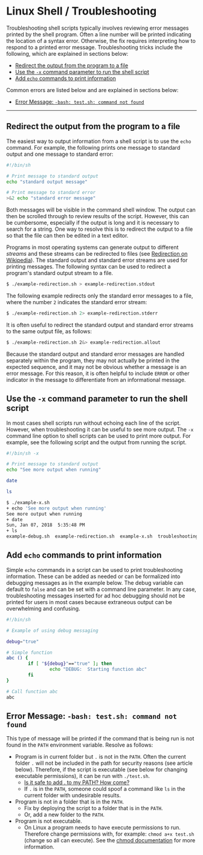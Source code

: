 # Linux Shell / Troubleshooting #

Troubleshooting shell scripts typically involves reviewing error messages printed by the shell program.
Often a line number will be printed indicating the location of a syntax error.
Otherwise, the fix requires interpreting how to respond to a printed error message.
Troubleshooting tricks include the following, which are explained in sections below:

*   [Redirect the output from the program to a file](#redirect-the-output-from-the-program-to-a-file)
*   [Use the `-x` command parameter to run the shell script](#use-the-x-command-parameter-to-run-the-shell-script)
*   [Add `echo` commands to print information](#add-echo-commands-to-print-information)

Common errors are listed below and are explained in sections below:

*   [Error Message: `-bash: test.sh: command not found`](#error-message-bash-testsh-command-not-found)


----------------------

## Redirect the output from the program to a file ##

The easiest way to output information from a shell script is to use the `echo` command.
For example, the following prints one message to standard output and one message to standard error:

```sh
#!/bin/sh

# Print message to standard output
echo "standard output message"

# Print message to standard error
>&2 echo "standard error message"
```
Both messages will be visible in the command shell window.
The output can then be scrolled through to review results of the script.
However, this can be cumbersome, especially if the output is long and it is necessary to search for a string.
One way to resolve this is to redirect the output to a file so that the file can then be edited in a text editor.

Programs in most operating systems can generate output to different *streams* and these streams
can be redirected to files (see [Redirection on Wikipedia](https://en.wikipedia.org/wiki/Redirection_(computing))).
The standard output and standard error streams are used for printing messages.
The following syntax can be used to redirect a program's standard output stream to a file.

```sh
$ ./example-redirection.sh > example-redirection.stdout
```
The following example redirects only the standard error messages to a file,
where the number `2` indicates the standard error stream:

```sh
$ ./example-redirection.sh 2> example-redirection.stderr
```

It is often useful to redirect the standard output and standard error streams to the same output file,
as follows:

```sh
$ ./example-redirection.sh 2&> example-redirection.allout
```

Because the standard output and standard error messages are handled separately within the
program, they may not actually be printed in the expected sequence,
and it may not be obvious whether a message is an error message.
For this reason, it is often helpful to include `ERROR` or other indicator in the message
to differentiate from an informational message.

## Use the `-x` command parameter to run the shell script ##

In most cases shell scripts run without echoing each line of the script.
However, when troubleshooting it can be useful to see more output.
The `-x` command line option to shell scripts can be used to print more output.
For example, see the following script and the output from running the script.

```sh
#!/bin/sh -x

# Print message to standard output
echo "See more output when running"

date

ls

```

```sh
$ ./example-x.sh
+ echo 'See more output when running'
See more output when running
+ date
Sun, Jan 07, 2018  5:35:48 PM
+ ls
example-debug.sh  example-redirection.sh  example-x.sh  troubleshooting.md

```

## Add `echo` commands to print information ##

Simple `echo` commands in a script can be used to print troubleshooting information.
These can be added as needed or can be formalized into debugging messages as in the example below.
The debug variable can default to `false` and can be set with a command line parameter.
In any case, troubleshooting messages inserted for ad hoc debugging should not
be printed for users in most cases because extraneous output can be overwhelming and confusing.

```sh
#!/bin/sh

# Example of using debug messaging

debug="true"

# Simple function
abc () {
        if [ "${debug}"=="true" ]; then
                echo "DEBUG:  Starting function abc"
        fi
}

# Call function abc
abc
```

## Error Message:  `-bash: test.sh: command not found` ##

This type of message will be printed if the command that is being run is not found in the `PATH`
environment variable.  Resolve as follows:

*   Program is in current folder but `.` is not in the `PATH`.
    Often the current folder `.` will not be included in the path for security reasons (see article below).
    Therefore, if the script is executable (see below for changing executable permissions), it can be run with `./test.sh`.
    +   [Is it safe to add . to my PATH?  How come?](https://unix.stackexchange.com/questions/65700/is-it-safe-to-add-to-my-path-how-come)
    +   If `.` is in the `PATH`, someone could spoof a command like `ls` in the current folder with undesirable results.
*   Program is not in a folder that is in the `PATH`.
    +   Fix by deploying the script to a folder that is in the `PATH`.
    +   Or, add a new folder to the `PATH`.
*   Program is not executable.
    +   On Linux a program needs to have execute permissions to run.
        Therefore change permissions with, for example:  `chmod a+x test.sh` (change so all can execute).
        See the [chmod documentation](https://en.wikipedia.org/wiki/Chmod) for more information.

